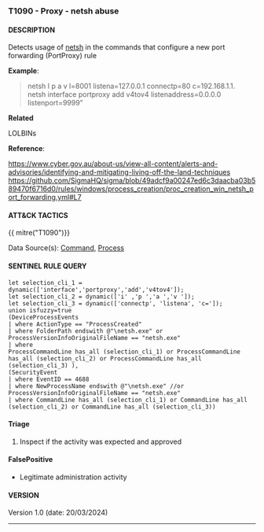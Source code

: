 ### T1090 - Proxy - netsh abuse

#### DESCRIPTION

Detects usage of [netsh](https://attack.mitre.org/software/S0108) in the commands that configure a new port forwarding (PortProxy) rule

**Example**:

> netsh I p a v l=8001 listena=127.0.0.1 connectp=80 c=192.168.1.1. <br>
> netsh interface portproxy add v4tov4 listenaddress=0.0.0.0 listenport=9999"

**Related**

LOLBINs

**Reference**:

https://www.cyber.gov.au/about-us/view-all-content/alerts-and-advisories/identifying-and-mitigating-living-off-the-land-techniques <br>
https://github.com/SigmaHQ/sigma/blob/49adcf9a00247ed6c3daacba03b589470f6716d0/rules/windows/process_creation/proc_creation_win_netsh_port_forwarding.yml#L7 <br>

#### ATT&CK TACTICS

{{ mitre("T1090")}}

Data Source(s): [Command](https://attack.mitre.org/datasources/DS0017), [Process](https://attack.mitre.org/datasources/DS0009/)

#### SENTINEL RULE QUERY

```
let selection_cli_1 = dynamic(['interface','portproxy','add','v4tov4']);
let selection_cli_2 = dynamic(['i' ,'p ','a ','v ']);
let selection_cli_3 = dynamic(['connectp', 'listena', 'c=']);
union isfuzzy=true 
(DeviceProcessEvents
| where ActionType == "ProcessCreated"
| where FolderPath endswith @"\netsh.exe" or ProcessVersionInfoOriginalFileName == "netsh.exe"
| where 
ProcessCommandLine has_all (selection_cli_1) or ProcessCommandLine has_all (selection_cli_2) or ProcessCommandLine has_all (selection_cli_3) ),
(SecurityEvent
| where EventID == 4688
| where NewProcessName endswith @"\netsh.exe" //or ProcessVersionInfoOriginalFileName == "netsh.exe"
| where CommandLine has_all (selection_cli_1) or CommandLine has_all (selection_cli_2) or CommandLine has_all (selection_cli_3))
```

#### Triage

1. Inspect if the activity was expected and approved

#### FalsePositive

- Legitimate administration activity

#### VERSION

Version 1.0 (date: 20/03/2024)

---
